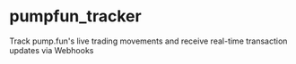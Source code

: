 # pumpfun_tracker
Track pump.fun's live trading movements and receive real-time transaction updates via Webhooks
